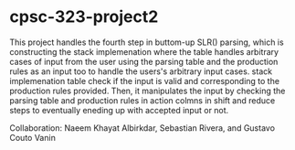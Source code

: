 # cpsc-323-project2

This project handles the fourth step in buttom-up SLR() parsing, which is constructing the stack implemenation where the table handles arbitrary cases of input from the user using the parsing table and the production rules as an input too to handle the users's arbitrary input cases. stack implemenation table check if the input is valid and corresponding to the production rules provided. Then, it manipulates the input by checking the parsing table and production rules in action colmns in shift and reduce steps to eventually eneding up with accepted input or not.

Collaboration: Naeem Khayat Albirkdar, Sebastian Rivera, and Gustavo Couto Vanin
